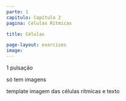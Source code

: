 ```yaml
---
parte: 1
capitulo: Capítulo 2
pagina: Células Rítmicas

title: Células

page-layout: exercises
image:
---
```


1 pulsação

só tem imagens

template imagem das células rítmicas e texto
